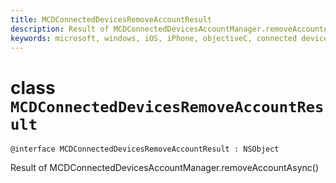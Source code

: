 ```yaml
---
title: MCDConnectedDevicesRemoveAccountResult
description: Result of MCDConnectedDevicesAccountManager.removeAccountAsync()
keywords: microsoft, windows, iOS, iPhone, objectiveC, connected devices, Project Rome
---
```


# class `MCDConnectedDevicesRemoveAccountResult` 

```
@interface MCDConnectedDevicesRemoveAccountResult : NSObject
```  
Result of MCDConnectedDevicesAccountManager.removeAccountAsync()